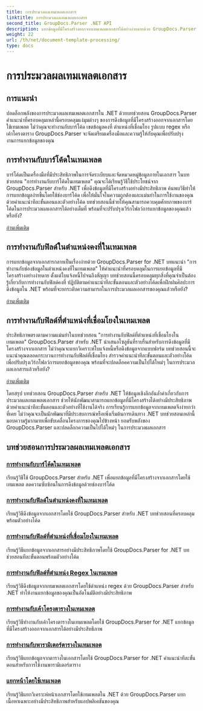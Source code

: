 ```yaml
---
title: การประมวลผลเทมเพลตเอกสาร
linktitle: การประมวลผลเทมเพลตเอกสาร
second_title: GroupDocs.Parser .NET API
description: แยกข้อมูลที่มีโครงสร้างออกจากเทมเพลตเอกสารได้อย่างง่ายดายด้วย GroupDocs.Parser for .NET เรียนรู้การทำงานกับบาร์โค้ด ฟิลด์ regex และเค้าโครงตาราง
weight: 22
url: /th/net/document-template-processing/
type: docs
---
```

# การประมวลผลเทมเพลตเอกสาร


## การแนะนำ

ปลดล็อกพลังของการประมวลผลเทมเพลตเอกสารใน .NET ด้วยบทช่วยสอน GroupDocs.Parser คำแนะนำที่ครอบคลุมเหล่านี้ครอบคลุมแง่มุมต่างๆ ของการดึงข้อมูลที่มีโครงสร้างออกจากเอกสารโดยใช้เทมเพลต ไม่ว่าคุณจะทำงานกับบาร์โค้ด เขตข้อมูลคงที่ ตำแหน่งที่เชื่อมโยง รูปแบบ regex หรือเค้าโครงตาราง GroupDocs.Parser จะจัดเตรียมเครื่องมือและความรู้ให้กับคุณเพื่อปรับปรุงงานการแยกข้อมูลของคุณ

## การทำงานกับบาร์โค้ดในเทมเพลต

บาร์โค้ดเป็นเครื่องมือที่มีประสิทธิภาพในการจัดระเบียบและจัดหมวดหมู่ข้อมูลภายในเอกสาร ในบทช่วยสอน "การทำงานกับบาร์โค้ดในเทมเพลต" คุณจะได้เรียนรู้วิธีใช้ประโยชน์จาก GroupDocs.Parser สำหรับ .NET เพื่อดึงข้อมูลที่มีโครงสร้างอย่างมีประสิทธิภาพ ค้นพบวิธีทำให้การแยกข้อมูลง่ายขึ้นโดยใช้ช่องบาร์โค้ด เพื่อให้มั่นใจในความถูกต้องและแม่นยำในการใช้งานของคุณ ด้วยคำแนะนำทีละขั้นตอนและตัวอย่างโค้ด บทช่วยสอนนี้ช่วยให้คุณสามารถควบคุมศักยภาพของบาร์โค้ดในการประมวลผลเอกสารได้อย่างเต็มที่ พร้อมที่จะปรับปรุงเวิร์กโฟลว์การแยกข้อมูลของคุณแล้วหรือยัง?

[อ่านเพิ่มเติม](./working-with-barcodes-in-templates/)

## การทำงานกับฟิลด์ในตำแหน่งคงที่ในเทมเพลต

การแยกข้อมูลจากเอกสารกลายเป็นเรื่องง่ายด้วย GroupDocs.Parser for .NET บทแนะนำ "การทำงานกับช่องข้อมูลในตำแหน่งคงที่ในเทมเพลต" ให้คำแนะนำที่ครอบคลุมในการแยกข้อมูลที่มีโครงสร้างอย่างง่ายดาย ตั้งแต่ใบแจ้งหนี้ไปจนถึงสัญญา บทช่วยสอนนี้ครอบคลุมทุกสิ่งที่คุณจำเป็นต้องรู้เกี่ยวกับการทำงานกับฟิลด์คงที่ ปฏิบัติตามคำแนะนำทีละขั้นตอนและตัวอย่างโค้ดเพื่อฝึกฝนศิลปะการดึงข้อมูลใน .NET พร้อมที่จะยกระดับความสามารถในการประมวลผลเอกสารของคุณแล้วหรือยัง?

[อ่านเพิ่มเติม](./working-with-fields-at-fixed-positions-in-templates/)

## การทำงานกับฟิลด์ที่ตำแหน่งที่เชื่อมโยงในเทมเพลต

ประสิทธิภาพตรงตามความแม่นยำในบทช่วยสอน "การทำงานกับฟิลด์ที่ตำแหน่งที่เชื่อมโยงในเทมเพลต" GroupDocs.Parser สำหรับ .NET นำเสนอโซลูชันที่ราบรื่นสำหรับการดึงข้อมูลที่มีโครงสร้างจากเอกสาร ไม่ว่าคุณจะแยกวิเคราะห์ใบแจ้งหนี้หรือดึงข้อมูลจากแบบฟอร์ม บทช่วยสอนนี้จะแนะนำคุณตลอดกระบวนการทำงานกับฟิลด์ที่เชื่อมโยง สำรวจคำแนะนำทีละขั้นตอนและตัวอย่างโค้ดเพื่อปรับปรุงเวิร์กโฟลว์การแยกข้อมูลของคุณ พร้อมที่จะปลดล็อคความเป็นไปได้ใหม่ๆ ในการประมวลผลเอกสารแล้วหรือยัง?

[อ่านเพิ่มเติม](./working-with-fields-at-linked-positions-in-templates/)

โดยสรุป บทช่วยสอน GroupDocs.Parser สำหรับ .NET ให้ข้อมูลเชิงลึกอันล้ำค่าเกี่ยวกับการประมวลผลเทมเพลตเอกสาร ช่วยให้นักพัฒนาสามารถแยกข้อมูลที่มีโครงสร้างได้อย่างมีประสิทธิภาพ ด้วยคำแนะนำทีละขั้นตอนและตัวอย่างที่ใช้งานได้จริง การเรียนรู้การแยกข้อมูลจากเทมเพลตจึงง่ายกว่าที่เคย ไม่ว่าคุณจะเป็นนักพัฒนาที่มีประสบการณ์หรือเพิ่งเริ่มต้นการเดินทาง .NET บทช่วยสอนเหล่านี้มอบความรู้มากมายเพื่อขับเคลื่อนโครงการของคุณไปข้างหน้า ยอมรับพลังของ GroupDocs.Parser และปลดล็อกความเป็นไปได้ใหม่ๆ ในการประมวลผลเอกสาร

## บทช่วยสอนการประมวลผลเทมเพลตเอกสาร
### [การทำงานกับบาร์โค้ดในเทมเพลต](./working-with-barcodes-in-templates/)
เรียนรู้วิธีใช้ GroupDocs.Parser สำหรับ .NET เพื่อแยกข้อมูลที่มีโครงสร้างจากเอกสารโดยใช้เทมเพลต ลดความซับซ้อนในการดึงข้อมูลด้วยช่องบาร์โค้ด
### [การทำงานกับฟิลด์ในตำแหน่งคงที่ในเทมเพลต](./working-with-fields-at-fixed-positions-in-templates/)
เรียนรู้วิธีดึงข้อมูลจากเอกสารโดยใช้ GroupDocs.Parser สำหรับ .NET บทช่วยสอนที่ครอบคลุมพร้อมตัวอย่างโค้ด
### [การทำงานกับฟิลด์ที่ตำแหน่งที่เชื่อมโยงในเทมเพลต](./working-with-fields-at-linked-positions-in-templates/)
เรียนรู้วิธีแยกข้อมูลจากเอกสารอย่างมีประสิทธิภาพโดยใช้ GroupDocs.Parser for .NET บทช่วยสอนทีละขั้นตอนพร้อมตัวอย่างโค้ด
### [การทำงานกับฟิลด์ที่ตำแหน่ง Regex ในเทมเพลต](./working-with-fields-at-regex-positions-in-templates/)
เรียนรู้วิธีดึงข้อมูลจากเทมเพลตเอกสารโดยใช้ตำแหน่ง regex ด้วย GroupDocs.Parser สำหรับ .NET ทำให้งานแยกข้อมูลของคุณเป็นอัตโนมัติอย่างมีประสิทธิภาพ
### [การทำงานกับเค้าโครงตารางในเทมเพลต](./working-with-table-layout-in-templates/)
เรียนรู้วิธีทำงานกับเค้าโครงตารางในเทมเพลตโดยใช้ GroupDocs.Parser for .NET แยกข้อมูลที่มีโครงสร้างออกจากเอกสารได้อย่างมีประสิทธิภาพ
### [การทำงานกับพารามิเตอร์ตารางในเทมเพลต](./working-with-table-parameters-in-templates/)
เรียนรู้วิธีแยกข้อมูลจากตารางในเอกสารโดยใช้ GroupDocs.Parser for .NET คำแนะนำทีละขั้นตอนสำหรับการใช้งานพารามิเตอร์ตาราง
### [แยกหน้าโดยใช้เทมเพลต](./parse-pages-using-templates/)
เรียนรู้วิธีแยกวิเคราะห์หน้าเอกสารโดยใช้เทมเพลตใน .NET ด้วย GroupDocs.Parser แยกเนื้อหาเฉพาะอย่างมีประสิทธิภาพสำหรับแอปพลิเคชันของคุณ